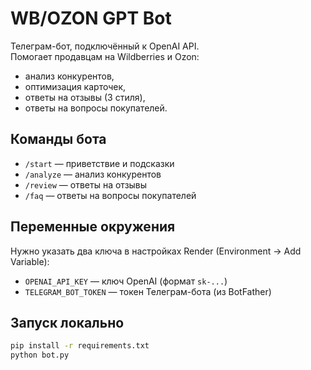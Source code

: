 # WB/OZON GPT Bot

Телеграм-бот, подключённый к OpenAI API.  
Помогает продавцам на Wildberries и Ozon:  
- анализ конкурентов,  
- оптимизация карточек,  
- ответы на отзывы (3 стиля),  
- ответы на вопросы покупателей.  

## Команды бота
- `/start`   — приветствие и подсказки  
- `/analyze` — анализ конкурентов  
- `/review`  — ответы на отзывы  
- `/faq`     — ответы на вопросы покупателей  

## Переменные окружения
Нужно указать два ключа в настройках Render (Environment → Add Variable):  
- `OPENAI_API_KEY` — ключ OpenAI (формат `sk-...`)  
- `TELEGRAM_BOT_TOKEN` — токен Телеграм-бота (из BotFather)  

## Запуск локально
```bash
pip install -r requirements.txt
python bot.py
